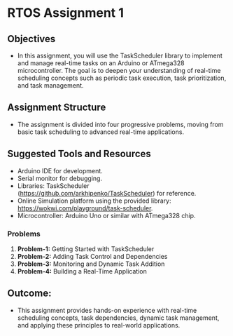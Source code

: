 # RTOS Assignment 1

## Objectives 
- In this assignment, you will use the TaskScheduler library to implement and manage real-time tasks on an Arduino or ATmega328 microcontroller. The goal is to deepen your understanding of real-time scheduling concepts such as periodic task execution, task prioritization, and task management.

## Assignment Structure
- The assignment is divided into four progressive problems, moving from basic task scheduling to advanced real-time applications.

## Suggested Tools and Resources
- Arduino IDE for development.
- Serial monitor for debugging.
- Libraries: TaskScheduler (https://github.com/arkhipenko/TaskScheduler) for
reference.
- Online Simulation platform using the provided library: https://wokwi.com/playground/task-scheduler.
- Microcontroller: Arduino Uno or similar with ATmega328 chip.

### Problems
1. **Problem-1:** Getting Started with TaskScheduler
2. **Problem-2:** Adding Task Control and Dependencies
3. **Problem-3:** Monitoring and Dynamic Task Addition
4. **Problem-4:** Building a Real-Time Application

## Outcome:
- This assignment provides hands-on experience with real-time scheduling concepts, task dependencies, dynamic task management, and applying these principles to real-world applications.